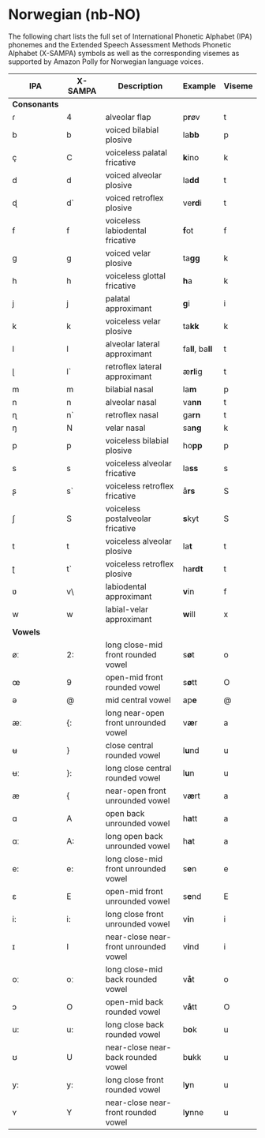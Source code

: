 # Norwegian \(nb\-NO\)<a name="ph-table-norwegian"></a>

The following chart lists the full set of International Phonetic Alphabet \(IPA\) phonemes and the Extended Speech Assessment Methods Phonetic Alphabet \(X\-SAMPA\) symbols as well as the corresponding visemes as supported by Amazon Polly for Norwegian language voices\.


| IPA | X\-SAMPA | Description | Example | Viseme | 
| --- | --- | --- | --- | --- | 
|  **Consonants**  | 
| ɾ | 4 | alveolar flap | p**r**øv | t | 
| b | b | voiced bilabial plosive | la**bb** | p | 
| ç | C | voiceless palatal fricative | **k**ino | k | 
| d | d | voiced alveolar plosive | la**dd** | t | 
| ɖ | d` | voiced retroflex plosive | ve**rd**i | t | 
| f | f | voiceless labiodental fricative | **f**ot | f | 
| ɡ | ɡ | voiced velar plosive | ta**gg** | k | 
| h | h | voiceless glottal fricative | **h**a | k | 
| j | j | palatal approximant | **g**i | i | 
| k | k | voiceless velar plosive | ta**kk** | k | 
| l | l | alveolar lateral approximant | fa**ll**, ba**ll** | t | 
| ɭ | l` | retroflex lateral approximant | æ**rl**ig | t | 
| m | m | bilabial nasal | la**m** | p | 
| n | n | alveolar nasal | va**nn** | t | 
| ɳ | n` | retroflex nasal | ga**rn** | t | 
| ŋ | N | velar nasal | sa**ng** | k | 
| p | p | voiceless bilabial plosive | ho**pp** | p | 
| s | s | voiceless alveolar fricative | la**ss** | s | 
| ʂ | s` | voiceless retroflex fricative | å**rs** | S | 
| ʃ | S | voiceless postalveolar fricative | **s**kyt | S | 
| t | t | voiceless alveolar plosive | la**t** | t | 
| ʈ | t` | voiceless retroflex plosive | ha**rdt** | t | 
| ʋ | v\\ | labiodental approximant | **v**in | f | 
| w | w | labial\-velar approximant | **w**ill | x | 
|  **Vowels**  | 
| øː | 2: | long close\-mid front rounded vowel | s**ø**t | o | 
| œ | 9 | open\-mid front rounded vowel | s**ø**tt | O | 
| ə | @ | mid central vowel | ap**e** | @ | 
| æː | \{: | long near\-open front unrounded vowel | v**æ**r | a | 
| ʉ | \} | close central rounded vowel | l**u**nd | u | 
| ʉː | \}: | long close central rounded vowel | l**u**n | u | 
| æ | \{ | near\-open front unrounded vowel | v**æ**rt | a | 
| ɑ | A | open back unrounded vowel | h**a**tt | a | 
| ɑː | A: | long open back unrounded vowel | h**a**t | a | 
| e: | e: | long close\-mid front unrounded vowel | s**e**n | e | 
| ɛ | E | open\-mid front unrounded vowel | s**e**nd | E | 
| i: | i: | long close front unrounded vowel | v**i**n | i | 
| ɪ | I | near\-close near\-front unrounded vowel | v**i**nd | i | 
| oː | oː | long close\-mid back rounded vowel | v**å**t | o | 
| ɔ | O | open\-mid back rounded vowel | v**å**tt | O | 
| u: | u: | long close back rounded vowel | b**o**k | u | 
| ʊ | U | near\-close near\-back rounded vowel | b**u**kk | u | 
| y: | y: | long close front rounded vowel | l**y**n | u | 
| ʏ | Y | near\-close near\-front rounded vowel | l**y**nne | u | 
